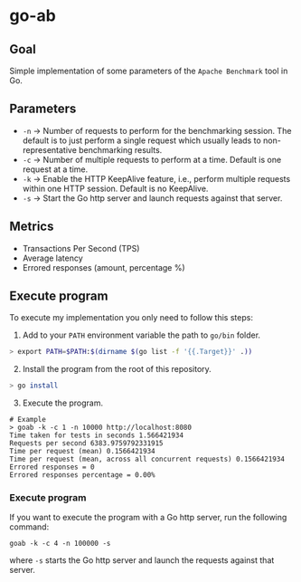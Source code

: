 # go-ab

## Goal

Simple implementation of some parameters of the `Apache Benchmark` tool in Go.

## Parameters

* `-n` -> 
Number of requests to perform for the benchmarking session. The default is to just perform a single request which usually leads to non-representative benchmarking results.
* `-c` -> Number of multiple requests to perform at a time. Default is one request at a time.
* `-k` -> Enable the HTTP KeepAlive feature, i.e., perform multiple requests within one HTTP session. Default is no KeepAlive.
* `-s` -> Start the Go http server and launch requests against that server.

## Metrics

* Transactions Per Second (TPS)
* Average latency
* Errored responses (amount, percentage %)

## Execute program

To execute my implementation you only need to follow this steps:

1. Add to your `PATH` environment variable the path to `go/bin` folder.

``` bash
> export PATH=$PATH:$(dirname $(go list -f '{{.Target}}' .))
```

2. Install the program from the root of this repository.

``` bash
> go install
```

3. Execute the program.

```
# Example
> goab -k -c 1 -n 10000 http://localhost:8080
Time taken for tests in seconds 1.566421934
Requests per second 6383.9759792331915
Time per request (mean) 0.1566421934
Time per request (mean, across all concurrent requests) 0.1566421934
Errored responses = 0
Errored responses percentage = 0.00%
```

### Execute program

If you want to execute the program with a Go http server, run the following command:

```
goab -k -c 4 -n 100000 -s
```

where `-s` starts the Go http server and launch the requests against that server.
